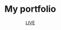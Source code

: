 <h1 align="center">My portfolio</h1>
<p align="center"><a href="https://portfolio-nextjs-inky.vercel.app/">LIVE</a></p>
